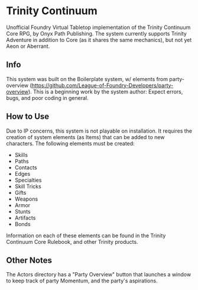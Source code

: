 # Trinity Continuum

Unofficial Foundry Virtual Tabletop implementation of the Trinity Continuum Core RPG, by Onyx Path Publishing. The system currently supports Trinity Adventure in addition to Core (as it shares the same mechanics), but not yet Aeon or Aberrant.

## Info

This system was built on the Boilerplate system, w/ elements from party-overview (https://github.com/League-of-Foundry-Developers/party-overview). This is a beginning work by the system author: Expect errors, bugs, and poor coding in general.

## How to Use

Due to IP concerns, this system is not playable on installation. It requires the creation of system elements (as Items) that can be added to new characters. The following elements must be created:
* Skills
* Paths
* Contacts
* Edges
* Specialties
* Skill Tricks
* Gifts
* Weapons
* Armor
* Stunts
* Artifacts
* Bonds

Information on each of these elements can be found in the Trinity Continuum Core Rulebook, and other Trinity products.

## Other Notes

The Actors directory has a "Party Overview" button that launches a window to keep track of party Momentum, and the party's aspirations.
